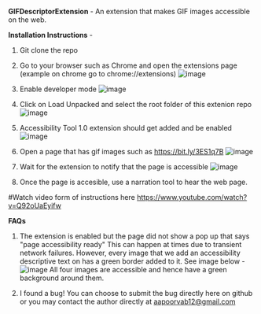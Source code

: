 **GIFDescriptorExtension** - An extension that makes GIF images accessible on the web.

**Installation Instructions** -
1. Git clone the repo
2. Go to your browser such as Chrome and open the extensions page (example on chrome go to chrome://extensions)
 ![image](https://user-images.githubusercontent.com/56744800/140815441-b27cc7bb-6646-4977-a40e-a4ad2965e137.png)

3. Enable developer mode
 ![image](https://user-images.githubusercontent.com/56744800/140815416-b8ce5295-5023-4483-a26f-419f2246ba5f.png)

4. Click on Load Unpacked and select the root folder of this extenion repo
![image](https://user-images.githubusercontent.com/56744800/140815401-07d3e94b-0e02-4c39-ace9-f691c6b9cde4.png)

5. Accessibility Tool 1.0 extension should get added and be enabled
![image](https://user-images.githubusercontent.com/56744800/140815274-acd82e47-83fd-43e9-9f65-30fbc800d71e.png)

6. Open a page that has gif images such as https://bit.ly/3ES1q7B 
![image](https://user-images.githubusercontent.com/56744800/140815751-d8d69461-9cb3-4392-b675-6df1c1dab719.png)

7. Wait for the extension to notify that the page is accessible
![image](https://user-images.githubusercontent.com/56744800/140815814-eb99f26f-0cc8-4fb3-9600-3cc7d9f3fa39.png)

8. Once the page is accesible, use a narration tool to hear the web page.


#Watch video form of instructions here
https://www.youtube.com/watch?v=Q92oUaEyifw


**FAQs**
1. The extension is enabled but the page did not show a pop up that says "page accessibility ready"
This can happen at times due to transient network failures. However, every image that we add an accessibility descriptive text on has a green border added to it. See image below - 
![image](https://user-images.githubusercontent.com/56744800/140815867-edaa7944-4505-4e02-ada0-c5b28dd6868a.png)
All four images are accessible and hence have a green background around them.

2. I found a bug!
You can choose to submit the bug directly here on github or you may contact the author directly at aapoorvab12@gmail.com

